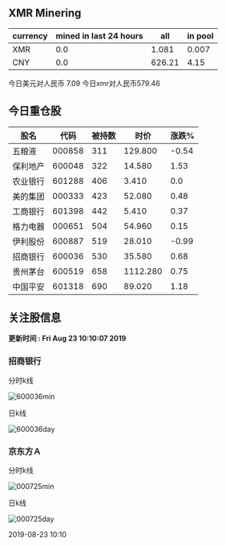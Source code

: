 ## XMR Minering

|currency|mined in last 24 hours|all|in pool|
|---|---|---|---|
|XMR|0.0|1.081|0.007|
|CNY|0.0|626.21|4.15|

今日美元对人民币 7.09	今日xmr对人民币579.46


## 今日重仓股 

|股名|代码|被持数|时价|涨跌%|
|---|---|---|---|---|
|五粮液|000858|311|129.800|-0.54|
|保利地产|600048|322|14.580|1.53|
|农业银行|601288|406|3.410|0.0|
|美的集团|000333|423|52.080|0.48|
|工商银行|601398|442|5.410|0.37|
|格力电器|000651|504|54.960|0.15|
|伊利股份|600887|519|28.010|-0.99|
|招商银行|600036|530|35.580|0.68|
|贵州茅台|600519|658|1112.280|0.75|
|中国平安|601318|690|89.020|1.18|

## 关注股信息
**更新时间 : Fri Aug 23 10:10:07 2019**
### 招商银行 
分时k线

![600036min](http://image.sinajs.cn/newchart/min/n/sh600036.gif)

日k线

![600036day](http://image.sinajs.cn/newchart/daily/n/sh600036.gif)

### 京东方Ａ 
分时k线

![000725min](http://image.sinajs.cn/newchart/min/n/sz000725.gif)

日k线

![000725day](http://image.sinajs.cn/newchart/daily/n/sz000725.gif)

2019-08-23 10:10